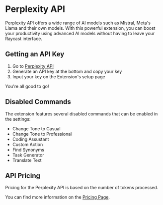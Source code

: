 # Perplexity API

Perplexity API offers a wide range of AI models such as Mistral, Meta's Llama and their own models.
With this powerful extension, you can boost your productivity using advanced AI models without having to leave your Raycast interface.

## Getting an API Key

1. Go to [Perplexity API](https://www.perplexity.ai/settings/api)
2. Generate an API key at the bottom and copy your key
3. Input your key on the Extension's setup page

You're all good to go!

## Disabled Commands

The extension features several disabled commands that can be enabled in the settings:

- Change Tone to Casual
- Change Tone to Professional
- Coding Assustant
- Custom Action
- Find Synonyms
- Task Generator
- Translate Text

## API Pricing

Pricing for the Perplexity API is based on the number of tokens processed. 

You can find more information on the [Pricing Page](https://docs.perplexity.ai/docs/pricing).